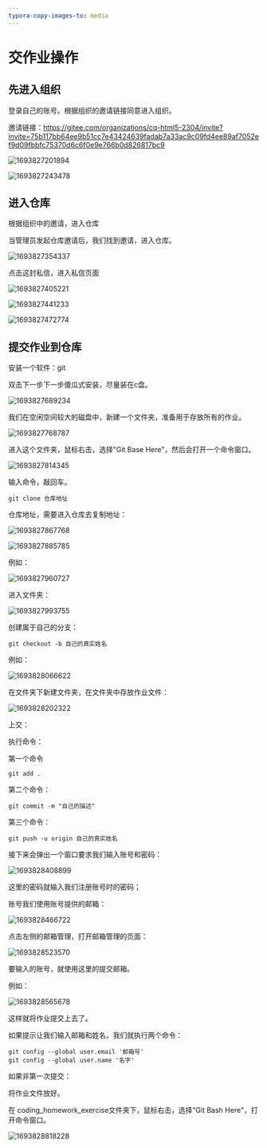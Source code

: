 ```yaml
---
typora-copy-images-to: media
---
```


# 交作业操作

## 先进入组织

登录自己的账号。根据组织的邀请链接同意进入组织。

邀请链接：https://gitee.com/organizations/cq-html5-2304/invite?invite=75b117bb64ee9b51cc7e43424639fadab7a33ac9c09fd4ee89af7052ef9d09fbbfc75370d6c6f0e9e766b0d826817bc9

![1693827201894](media/1693827201894.png) 

![1693827243478](media/1693827243478.png) 

## 进入仓库

根据组织中的邀请，进入仓库

当管理员发起仓库邀请后，我们找到邀请，进入仓库。

![1693827354337](media/1693827354337.png) 

点击这封私信，进入私信页面

![1693827405221](media/1693827405221.png) 

![1693827441233](media/1693827441233.png) 

![1693827472774](media/1693827472774.png) 

## 提交作业到仓库

安装一个软件：git

双击下一步下一步傻瓜式安装，尽量装在c盘。

![1693827689234](media/1693827689234.png) 

我们在空闲空间较大的磁盘中，新建一个文件夹，准备用于存放所有的作业。

![1693827768787](media/1693827768787.png) 

进入这个文件夹，鼠标右击，选择"Git Base Here"，然后会打开一个命令窗口。

![1693827814345](media/1693827814345.png) 

输入命令，敲回车。

```shell
git clone 仓库地址
```

仓库地址，需要进入仓库去复制地址：

![1693827867768](media/1693827867768.png) 

![1693827885785](media/1693827885785.png) 

例如：

![1693827960727](media/1693827960727.png) 

进入文件夹：

![1693827993755](media/1693827993755.png) 

创建属于自己的分支：

```shell
git checkout -b 自己的真实姓名
```

例如：

![1693828066622](media/1693828066622.png) 

在文件夹下新建文件夹，在文件夹中存放作业文件：

![1693828202322](media/1693828202322.png) 

上交：

执行命令：

第一个命令

```shell
git add .
```

第二个命令：

```shell
git commit -m "自己的描述"
```

第三个命令：

```shell
git push -u origin 自己的真实姓名 
```

接下来会弹出一个窗口要求我们输入账号和密码：

![1693828408899](media/1693828408899.png) 

这里的密码就输入我们注册账号时的密码；

账号我们使用账号提供的邮箱：

![1693828466722](media/1693828466722.png) 

点击左侧的邮箱管理，打开邮箱管理的页面：

![1693828523570](media/1693828523570.png) 

要输入的账号，就使用这里的提交邮箱。

例如：

![1693828565678](media/1693828565678.png) 

这样就将作业提交上去了。

如果提示让我们输入邮箱和姓名，我们就执行两个命令：

```shell
git config --global user.email '邮箱号'
git config --global user.name '名字'
```

如果非第一次提交：

将作业文件放好。

在 coding_homework_exercise文件夹下，鼠标右击，选择"Git Bash Here"，打开命令窗口。

![1693828818228](media/1693828818228.png) 